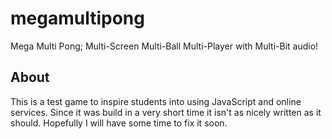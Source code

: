 # megamultipong
Mega Multi Pong; Multi-Screen Multi-Ball Multi-Player with Multi-Bit audio!

## About

This is a test game to inspire students into using JavaScript and online services. Since it was build in a very short time it isn't as nicely written as it should. Hopefully I will have some time to fix it soon.
